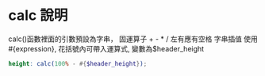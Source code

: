 # calc 說明


calc()函數裡面的引數預設為字串，
固運算子 + - * / 左有應有空格
字串插值 使用 #{expression},  花括號內可帶入運算式, 變數為$header_height

```scss
height: calc(100% - #{$header_height});
```